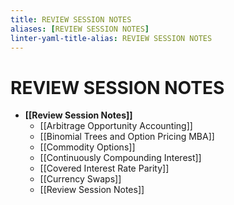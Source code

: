 ```yaml
---
title: REVIEW SESSION NOTES
aliases: [REVIEW SESSION NOTES]
linter-yaml-title-alias: REVIEW SESSION NOTES
---
```

# REVIEW SESSION NOTES

- **[[Review Session Notes]]**
	- [[Arbitrage Opportunity Accounting]]
	- [[Binomial Trees and Option Pricing MBA]]
	- [[Commodity Options]]
	- [[Continuously Compounding Interest]]
	- [[Covered Interest Rate Parity]]
	- [[Currency Swaps]]
	- [[Review Session Notes]]


